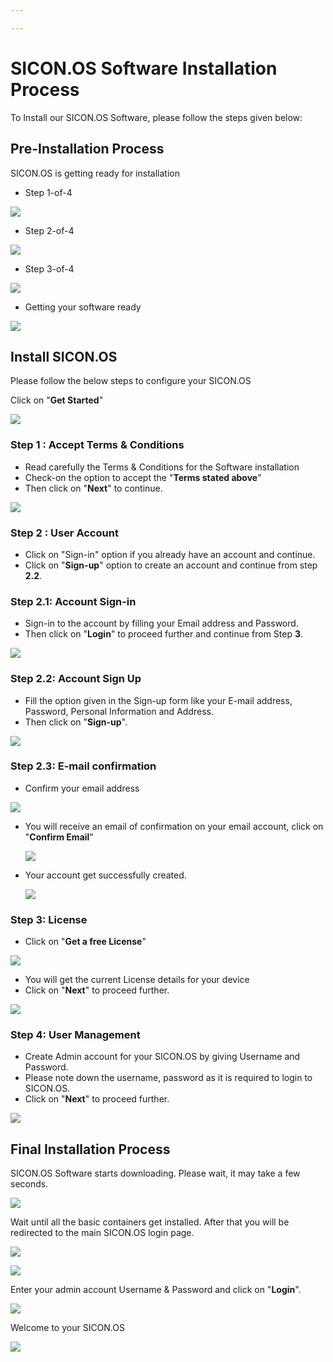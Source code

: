 ```yaml
---

---
```

# SICON.OS Software Installation Process

To Install our SICON.OS Software, please follow the steps given below:

## Pre-Installation Process

SICON.OS is getting ready for installation

* Step 1-of-4

![](/step1-of-4.jpg)

* Step 2-of-4

![](/step2-of-4.jpg)

* Step 3-of-4

![](/step3-of-4.png)

* Getting your software ready

![](/getting-ready.png)

## Install SICON.OS

Please follow the below steps to configure your SICON.OS

Click on "**Get Started**"

![](/get-started.jpg)

### Step 1 : Accept Terms & Conditions

* Read carefully the Terms & Conditions for the Software installation
* Check-on the option to accept the "**Terms stated above**"
* Then click on "**Next**" to continue.

![](/terms-conditions-1.jpg)

### Step 2 : User Account

* Click on "Sign-in" option if you already have an account and continue.
* Click on "**Sign-up**" option to create an account and continue from step **2.2**.

### Step 2.1: Account Sign-in

* Sign-in to the account by filling your Email address and Password.
* Then click on "**Login**" to proceed further and continue from Step **3**.

![](/sign-in-account.jpg)

### Step 2.2: Account Sign Up

* Fill the option given in the Sign-up form like your E-mail address, Password, Personal Information and Address.
* Then click on "**Sign-up**".

![](/sign-up-page.jpg)

### Step 2.3: E-mail confirmation

* Confirm your email address

![](/confirm-email.jpg)

* You will receive an email of confirmation on your email account, click on "**Confirm Email**"

  ![](/confirm-email-1.jpg)
* Your account get successfully created.

  ![](/account-craeted.jpg)

### Step 3: License

* Click on "**Get a free License**"

![](/get-a-free-license.jpg)

* You will get the current License details for your device
* Click on "**Next**" to proceed further.

![](/get-a-free-license-next.jpg)

### Step 4: User Management

* Create Admin account for your SICON.OS by giving Username and Password.
* Please note down the username, password as it is required to login to SICON.OS.
* Click on "**Next**" to proceed further.

![](/admin-account-next.jpg)

## Final Installation Process

SICON.OS Software starts downloading. Please wait, it may take a few seconds.

![](/downloading-sicon-os-software-1.jpg)

Wait until all the basic containers get installed. After that you will be redirected to the main SICON.OS login page.

![](/downloading-sicon-os-software-3.jpg)

![](/downloading-complete.jpg)

Enter your admin account Username & Password and click on "**Login**".

![](/log-in.jpg)

Welcome to your SICON.OS

![](/welcome-page.jpg)